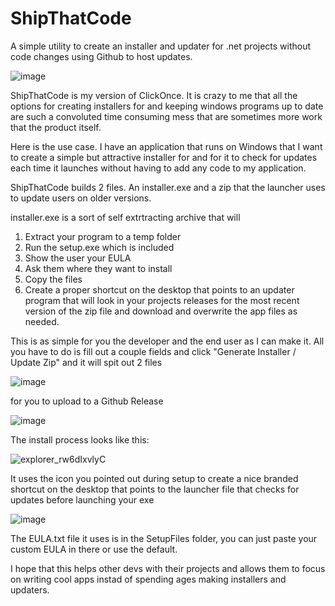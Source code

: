 # ShipThatCode
 A simple utility to create an installer and updater for .net projects without code changes using Github to host updates.

![image](https://github.com/Echostorm44/ShipThatCode/assets/107306362/67cfa31c-a18e-4547-a881-12265585bd45)

ShipThatCode is my version of ClickOnce.  It is crazy to me that all the options for creating installers for and keeping windows programs up to date are such a convoluted time consuming mess that are sometimes more work that the product itself.

Here is the use case. I have an application that runs on Windows that I want to create a simple but attractive installer for and for it to check for updates each time it launches without having to add any code to my application.

ShipThatCode builds 2 files.  An installer.exe and a zip that the launcher uses to update users on older versions.

installer.exe is a sort of self extrtracting archive that will 
1. Extract your program to a temp folder
2. Run the setup.exe which is included
3. Show the user your EULA
4. Ask them where they want to install
5. Copy the files
6. Create a proper shortcut on the desktop that points to an updater program that will look in your projects releases for the most recent version of the zip file and download and overwrite the app files as needed.

This is as simple for you the developer and the end user as I can make it.
All you have to do is fill out a couple fields and click "Generate Installer / Update Zip" and it will spit out 2 files 

![image](https://github.com/Echostorm44/ShipThatCode/assets/107306362/c0996fe1-4706-4b83-8046-adf49a011dcf)

for you to upload to a Github Release

![image](https://github.com/Echostorm44/ShipThatCode/assets/107306362/e157eb54-7573-434b-b6ed-af39e192c44b)


The install process looks like this:

![explorer_rw6dIxvlyC](https://github.com/Echostorm44/ShipThatCode/assets/107306362/9cbc45e1-5eb7-4a85-9c9d-1168a91c1574)

It uses the icon you pointed out during setup to create a nice branded shortcut on the desktop that points to the launcher file that checks for updates before launching your exe

![image](https://github.com/Echostorm44/ShipThatCode/assets/107306362/3e9b6c48-2f99-4241-8e14-308b1c0509ce)

The EULA.txt file it uses is in the SetupFiles folder, you can just paste your custom EULA in there or use the default.

I hope that this helps other devs with their projects and allows them to focus on writing cool apps instad of spending ages making installers and updaters. 





